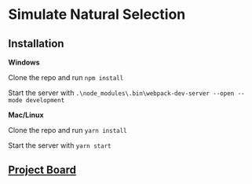 # Simulate Natural Selection

## Installation
**Windows**

Clone the repo and run `npm install`

Start the server with `.\node_modules\.bin\webpack-dev-server --open --mode development
`

**Mac/Linux**

Clone the repo and run `yarn install`

Start the server with `yarn start`

## [Project Board](https://github.com/devonpmack/simulate_natural_selection/projects/1)
